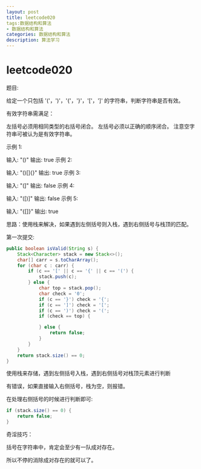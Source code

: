 ```yaml
---
layout: post
title: leetcode020
tags:数据结构和算法
- 数据结构和算法
categories: 数据结构和算法
description: 算法学习
---
```

# leetcode020

题目:

给定一个只包括 '('，')'，'{'，'}'，'['，']' 的字符串，判断字符串是否有效。

有效字符串需满足：

左括号必须用相同类型的右括号闭合。
左括号必须以正确的顺序闭合。
注意空字符串可被认为是有效字符串。

示例 1:

输入: "()"
输出: true
示例 2:

输入: "()[]{}"
输出: true
示例 3:

输入: "(]"
输出: false
示例 4:

输入: "([)]"
输出: false
示例 5:

输入: "{[]}"
输出: true

思路：使用栈来解决，如果遇到左侧括号则入栈，遇到右侧括号与栈顶的匹配。

第一次提交:

```java
public boolean isValid(String s) {
    Stack<Character> stack = new Stack<>();
    char[] carr = s.toCharArray();
    for (char c : carr) {
        if (c == '[' || c == '{' || c == '(') {
            stack.push(c);
        } else {
            char top = stack.pop();
            char check = '0';
            if (c == '}') check = '{';
            if (c == ']') check = '[';
            if (c == ')') check = '(';
            if (check == top) {

            } else {
                return false;
            }
        }
    }
    return stack.size() == 0;
}
```

使用栈来存储，遇到左侧括号入栈，遇到右侧括号对栈顶元素进行判断

有错误，如果直接输入右侧括号，栈为空，则报错。

在处理右侧括号的时候进行判断即可:

```java
if (stack.size() == 0) {
    return false;
}
```

奇淫技巧：

括号在字符串中，肯定会至少有一队成对存在。

所以不停的消除成对存在的就可以了。

